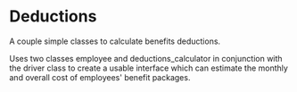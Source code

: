 # Deductions
A couple simple classes to calculate benefits deductions.

Uses two classes employee and deductions_calculator in conjunction with the driver class to create
a usable interface which can estimate the monthly and overall cost of employees' benefit packages.
